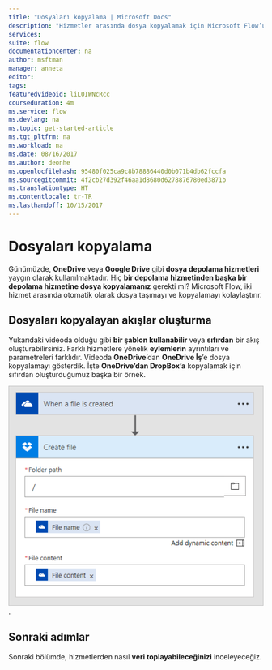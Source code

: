 ```yaml
---
title: "Dosyaları kopyalama | Microsoft Docs"
description: "Hizmetler arasında dosya kopyalamak için Microsoft Flow’u nasıl kullanacağınızı öğrenin."
services: 
suite: flow
documentationcenter: na
author: msftman
manager: anneta
editor: 
tags: 
featuredvideoid: liL0IWNcRcc
courseduration: 4m
ms.service: flow
ms.devlang: na
ms.topic: get-started-article
ms.tgt_pltfrm: na
ms.workload: na
ms.date: 08/16/2017
ms.author: deonhe
ms.openlocfilehash: 95480f025ca9c8b78886440d0b071b4db62fccfa
ms.sourcegitcommit: 4f2cb27d392f46aa1d8680d6278876780ed3871b
ms.translationtype: HT
ms.contentlocale: tr-TR
ms.lasthandoff: 10/15/2017
---
```

# <a name="copy-files"></a>Dosyaları kopyalama
Günümüzde, **OneDrive** veya **Google Drive** gibi **dosya depolama hizmetleri** yaygın olarak kullanılmaktadır.  Hiç **bir depolama hizmetinden başka bir depolama hizmetine dosya kopyalamanız** gerekti mi?  Microsoft Flow, iki hizmet arasında otomatik olarak dosya taşımayı ve kopyalamayı kolaylaştırır.

## <a name="creating-flows-that-copy-files"></a>Dosyaları kopyalayan akışlar oluşturma
Yukarıdaki videoda olduğu gibi **bir şablon kullanabilir** veya **sıfırdan** bir akış oluşturabilirsiniz.  Farklı hizmetlere yönelik **eylemlerin** ayrıntıları ve parametreleri farklıdır.  Videoda **OneDrive**’dan **OneDrive İş**’e dosya kopyalamayı gösterdik.  İşte **OneDrive’dan DropBox’a** kopyalamak için sıfırdan oluşturduğumuz başka bir örnek.

![OneDrive’dan DropBox’a](./media/learning-copy-files/onedrive-to-dropbox.png).

## <a name="next-steps"></a>Sonraki adımlar
Sonraki bölümde, hizmetlerden nasıl **veri toplayabileceğinizi** inceleyeceğiz.

